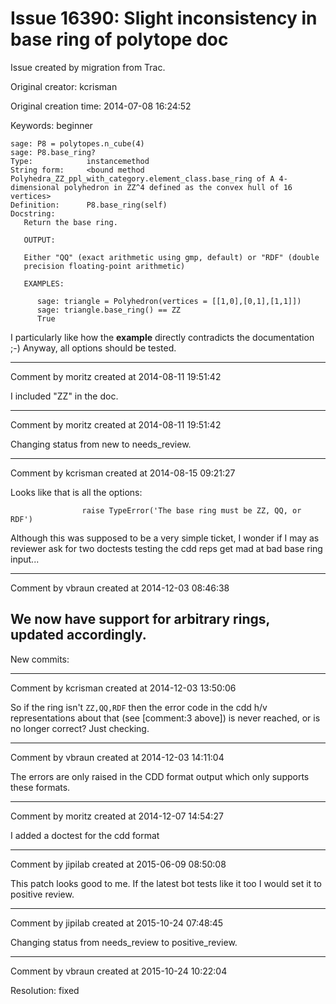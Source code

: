 # Issue 16390: Slight inconsistency in base ring of polytope doc

Issue created by migration from Trac.

Original creator: kcrisman

Original creation time: 2014-07-08 16:24:52

Keywords: beginner


```
sage: P8 = polytopes.n_cube(4)
sage: P8.base_ring?
Type:            instancemethod
String form:     <bound method Polyhedra_ZZ_ppl_with_category.element_class.base_ring of A 4-dimensional polyhedron in ZZ^4 defined as the convex hull of 16 vertices>
Definition:      P8.base_ring(self)
Docstring:
   Return the base ring.

   OUTPUT:

   Either "QQ" (exact arithmetic using gmp, default) or "RDF" (double
   precision floating-point arithmetic)

   EXAMPLES:

      sage: triangle = Polyhedron(vertices = [[1,0],[0,1],[1,1]])
      sage: triangle.base_ring() == ZZ
      True
```

I particularly like how the **example** directly contradicts the documentation ;-)  Anyway, all options should be tested.


---

Comment by moritz created at 2014-08-11 19:51:42

I included "ZZ" in the doc.


---

Comment by moritz created at 2014-08-11 19:51:42

Changing status from new to needs_review.


---

Comment by kcrisman created at 2014-08-15 09:21:27

Looks like that is all the options:

```
                raise TypeError('The base ring must be ZZ, QQ, or RDF')
```

Although this was supposed to be a very simple ticket, I wonder if I may as reviewer ask for two doctests testing the cdd reps get mad at bad base ring input...


---

Comment by vbraun created at 2014-12-03 08:46:38

We now have support for arbitrary rings, updated accordingly.
----
New commits:


---

Comment by kcrisman created at 2014-12-03 13:50:06

So if the ring isn't `ZZ,QQ,RDF` then the error code in the cdd h/v representations about that (see [comment:3 above]) is never reached, or is no longer correct?  Just checking.


---

Comment by vbraun created at 2014-12-03 14:11:04

The errors are only raised in the CDD format output which only supports these formats.


---

Comment by moritz created at 2014-12-07 14:54:27

I added a doctest for the cdd format


---

Comment by jipilab created at 2015-06-09 08:50:08

This patch looks good to me. If the latest bot tests like it too I would set it to positive review.


---

Comment by jipilab created at 2015-10-24 07:48:45

Changing status from needs_review to positive_review.


---

Comment by vbraun created at 2015-10-24 10:22:04

Resolution: fixed
